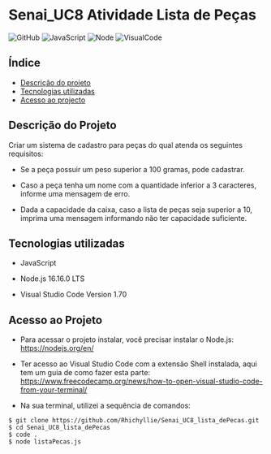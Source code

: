 # Senai_UC8 Atividade Lista de Peças

![GitHub](https://badges.aleen42.com/src/github.svg)
![JavaScript](https://badges.aleen42.com/src/javascript.svg)
![Node](https://badges.aleen42.com/src/node.svg)
![VisualCode](https://badges.aleen42.com/src/visual_studio_code.svg)

## Índice
* [Descrição do projeto](#descricao-do-projeto)
* [Tecnologias utilizadas](#tecnologias-utilizadas)
* [Acesso ao projecto](#acesso-ao-projeto)

## Descrição do Projeto
Criar um sistema de cadastro para peças do qual atenda os seguintes requisitos:

- Se a peça possuir um peso superior a 100 gramas, pode cadastrar.

- Caso a peça tenha um nome com a quantidade inferior a 3 caracteres, informe uma mensagem de erro.

- Dada a capacidade da caixa, caso a lista de peças seja superior a 10, imprima uma mensagem informando não ter capacidade suficiente.

## Tecnologias utilizadas
* JavaScript

* Node.js 16.16.0 LTS

* Visual Studio Code Version 1.70

## Acesso ao Projeto
- Para acessar o projeto instalar, você precisar instalar o Node.js: https://nodejs.org/en/

- Ter acesso ao Visual Studio Code com a extensão Shell instalada, aqui tem um guia de como fazer esta parte: https://www.freecodecamp.org/news/how-to-open-visual-studio-code-from-your-terminal/


- Na sua terminal, utilizei a sequência de comandos:

```
$ git clone https://github.com/Rhichyllie/Senai_UC8_lista_dePecas.git
$ cd Senai_UC8_lista_dePecas
$ code .
$ node listaPecas.js
```